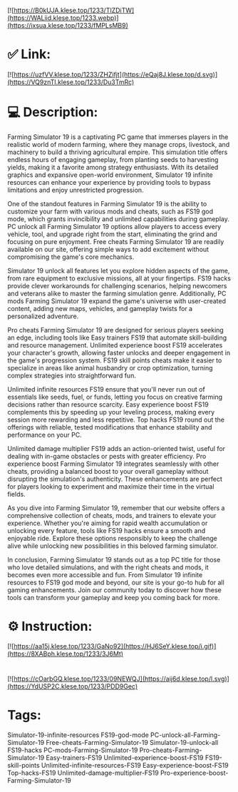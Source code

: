[![https://B0kUJA.klese.top/1233/TIZDiTW](https://WALiid.klese.top/1233.webp)](https://ixsua.klese.top/1233/fMPLsMB9)
# ✅ Link:
[![https://uzfVV.klese.top/1233/ZHZifjt](https://eQaj8J.klese.top/d.svg)](https://VQ9znTI.klese.top/1233/Du3TmRc)
# 💻 Description:
Farming Simulator 19 is a captivating PC game that immerses players in the realistic world of modern farming, where they manage crops, livestock, and machinery to build a thriving agricultural empire. This simulation title offers endless hours of engaging gameplay, from planting seeds to harvesting yields, making it a favorite among strategy enthusiasts. With its detailed graphics and expansive open-world environment, Simulator 19 infinite resources can enhance your experience by providing tools to bypass limitations and enjoy unrestricted progression.



One of the standout features in Farming Simulator 19 is the ability to customize your farm with various mods and cheats, such as FS19 god mode, which grants invincibility and unlimited capabilities during gameplay. PC unlock all Farming Simulator 19 options allow players to access every vehicle, tool, and upgrade right from the start, eliminating the grind and focusing on pure enjoyment. Free cheats Farming Simulator 19 are readily available on our site, offering simple ways to add excitement without compromising the game's core mechanics.



Simulator 19 unlock all features let you explore hidden aspects of the game, from rare equipment to exclusive missions, all at your fingertips. FS19 hacks provide clever workarounds for challenging scenarios, helping newcomers and veterans alike to master the farming simulation genre. Additionally, PC mods Farming Simulator 19 expand the game's universe with user-created content, adding new maps, vehicles, and gameplay twists for a personalized adventure.



Pro cheats Farming Simulator 19 are designed for serious players seeking an edge, including tools like Easy trainers FS19 that automate skill-building and resource management. Unlimited experience boost FS19 accelerates your character's growth, allowing faster unlocks and deeper engagement in the game's progression system. FS19 skill points cheats make it easier to specialize in areas like animal husbandry or crop optimization, turning complex strategies into straightforward fun.



Unlimited infinite resources FS19 ensure that you'll never run out of essentials like seeds, fuel, or funds, letting you focus on creative farming decisions rather than resource scarcity. Easy experience boost FS19 complements this by speeding up your leveling process, making every session more rewarding and less repetitive. Top hacks FS19 round out the offerings with reliable, tested modifications that enhance stability and performance on your PC.



Unlimited damage multiplier FS19 adds an action-oriented twist, useful for dealing with in-game obstacles or pests with greater efficiency. Pro experience boost Farming Simulator 19 integrates seamlessly with other cheats, providing a balanced boost to your overall gameplay without disrupting the simulation's authenticity. These enhancements are perfect for players looking to experiment and maximize their time in the virtual fields.



As you dive into Farming Simulator 19, remember that our website offers a comprehensive collection of cheats, mods, and trainers to elevate your experience. Whether you're aiming for rapid wealth accumulation or unlocking every feature, tools like FS19 hacks ensure a smooth and enjoyable ride. Explore these options responsibly to keep the challenge alive while unlocking new possibilities in this beloved farming simulator.



In conclusion, Farming Simulator 19 stands out as a top PC title for those who love detailed simulations, and with the right cheats and mods, it becomes even more accessible and fun. From Simulator 19 infinite resources to FS19 god mode and beyond, our site is your go-to hub for all gaming enhancements. Join our community today to discover how these tools can transform your gameplay and keep you coming back for more.

# ⚙️ Instruction:
[![https://aa15j.klese.top/1233/GaNo92](https://HJ6SeY.klese.top/i.gif)](https://8XABph.klese.top/1233/3J6Mt)
#
[![https://cOarbGQ.klese.top/1233/09NEWQJ](https://aij6d.klese.top/l.svg)](https://YdUSP2C.klese.top/1233/PDD9Gec)
# Tags:
Simulator-19-infinite-resources FS19-god-mode PC-unlock-all-Farming-Simulator-19 Free-cheats-Farming-Simulator-19 Simulator-19-unlock-all FS19-hacks PC-mods-Farming-Simulator-19 Pro-cheats-Farming-Simulator-19 Easy-trainers-FS19 Unlimited-experience-boost-FS19 FS19-skill-points Unlimited-infinite-resources-FS19 Easy-experience-boost-FS19 Top-hacks-FS19 Unlimited-damage-multiplier-FS19 Pro-experience-boost-Farming-Simulator-19






